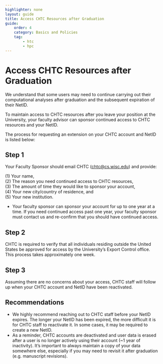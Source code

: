 ```yaml
---
highlighter: none
layout: guide
title: Access CHTC Resources after Graduation
guide:
    order: 4
    category: Basics and Policies
    tag:
        - htc
        - hpc
---
```

# Access CHTC Resources after Graduation

We understand that some users may need to continue carrying out their computational analyses after graduation and the subsequent expiration of their NetID. 

To maintain access to CHTC resources after you leave your position at the University, your faculty advisor can sponsor continued access to CHTC resources and your NetID. 

The process for requesting an extension on your CHTC account and NetID is listed below: 

## **Step 1**

Your Faculty Sponsor should email CHTC (chtc@cs.wisc.edu) and provide:

  (1) Your name, 
  <br>  (2) The reason you need continued access to CHTC resources,
  <br> (3) The amount of time they would like to sponsor your account,
  <br> (4) Your new city/country of residence, and 
  <br> (5) Your new institution. 

* Your faculty sponsor can sponsor your account for up to one year at a time. If you need continued access past one year, your faculty sponsor must contact us and re-confirm that you should have continued access. 

## **Step 2** 

CHTC is required to verify that all individuals residing outside the United States be approved for access by the University’s Export Control office. This process takes approximately one week. 

## **Step 3**

Assuming there are no concerns about your access, CHTC staff will follow up when your CHTC account and NetID have been reactivated.  

## **Recommendations** 
* We highly recommend reaching out to CHTC staff before your NetID expires. The longer your NetID has been expired, the more difficult it is for CHTC staff to reactivate it. In some cases, it may be required to create a new NetID.
* As a reminder, CHTC accounts are deactivated and user data is erased after a user is no longer actively using their account (~1 year of inactivity). It’s important to always maintain a copy of your data somewhere else, especially if you may need to revisit it after graduation (e.g. manuscript revisions). 
